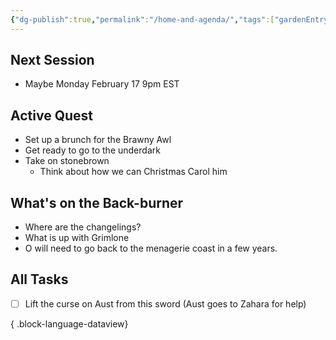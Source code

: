 ```yaml
---
{"dg-publish":true,"permalink":"/home-and-agenda/","tags":["gardenEntry"]}
---
```


## Next Session
- Maybe Monday February 17 9pm EST
## Active Quest
- Set up a brunch for the Brawny Awl
- Get ready to go to the underdark
- Take on stonebrown
	- Think about how we can Christmas Carol him
## What's on the Back-burner
- Where are the changelings?
- What is up with Grimlone
- O will need to go back to the menagerie coast in a few years.
## All Tasks
- [ ] Lift the curse on Aust from this sword (Aust goes to Zahara for help)

{ .block-language-dataview}
